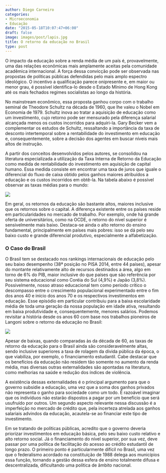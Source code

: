 ```yaml
---
author: Diego Carneiro
categories:
- Microeconomia
- Educação
date: "2015-05-18T10:07:47+06:00"
draft: false
image: images/post/lapis.jpg
title: O retorno da educação no Brasil
type: post
---
```


O impacto da educação sobre a renda média de um país é, provavelmente, uma das relações econômicas mais amplamente aceitas pela comunidade acadêmica internacional. A força dessa convicção pode ser observada nas propostas de políticas públicas defendidas pelo mais amplo espectro ideológico. O incentivo a qualificação parece onipresente e, em maior ou menor grau, é possível identifica-lo desde o Estado Mínimo de Hong Kong até os mais fechados regimes socialistas ao longo da história.

No mainstream econômico, essa proposta ganhou corpo com o trabalho seminal de Theodore Schultz na década de 1960, que lhe valeu o Nobel em Economia de 1979. Schultz inova ao tratar a aquisição de educação como um investimento, cujo retorno pode ser mensurado pela diferença salarial alcançada menos os custos incorridos para adquiri-la. Gary Becker vem a complementar os estudos de Schultz, ressaltando a importância da taxa de desconto intertemporal sobre a rentabilidade do investimento em educação e, consequentemente, sobre a decisão dos agentes em buscar níveis mais altos de instrução.

A partir dos conceitos desenvolvidos pelos autores, se consolidou na literatura especializada a utilização da Taxa Interna de Retorno da Educação como medida de rentabilidade do investimento em aquisição de capital humano. Essa medida consiste em encontrar uma taxa de juros que iguale o diferencial do fluxo de caixa obtido pelos ganhos maiores atribuídos a educação e os custos incorridos em obtê-la. Na tabela abaixo é possível observar as taxas médias para o mundo:

![](../../images/post/table1.jpg)

Em geral, os retornos da educação são bastante altos, maiores inclusive que os retornos sobre o capital. A diferença existente entre os países reside em particularidades no mercado de trabalho. Por exemplo, onde há grande oferta de universitários, como na OCDE, o retorno do nível superior é sensivelmente mais baixo. Destaca-se ainda o alto retorno do ensino fundamental, principalmente em países mais pobres: isso se dá pelo seu baixo custo e grande diferencial produtivo, especialmente a alfabetização.

### O Caso do Brasil

O Brasil tem se destacado nos rankings internacionais de educação pelo seu baixo desempenho (38ª posição no PISA 2014, entre 44 países), apesar do montante relativamente alto de recursos destinados a área, algo em torno de 6% do PIB, maior inclusive do que países que são referência por seu sistema educacional como Coréia do Sul (4,9%) e Japão (3,8%). Possivelmente, nosso atraso educacional tem como período crítico o descompasso entre o crescimento populacional experimentado entre o fim dos anos 40 e início dos anos 70 e os respectivos investimentos em educação. Esse episódio em particular contribuiu para a baixa escolaridade média de toda uma geração da nossa população em idade ativa, resultando em baixa produtividade e, consequentemente, menores salários. Podemos revisitar a história desde os anos 60 com base nos trabalhos pioneiros de Langoni sobre o retorno da educação no Brasil:

![](../../images/post/table2.jpg)

Apesar de baixas, quando comparadas às da década de 60, as taxas de retorno da educação para o Brasil ainda são consideravelmente altas, sendo inclusive superiores a taxa de rolagem da dívida pública da época, o que viabiliza, por exemplo, o financiamento estudantil. Cabe destacar que os benefícios da educação não residem tão somente no aumento da renda média, mas diversas outras externalidades são apontadas na literatura, como melhorias na saúde e redução dos índices de violência.

A existência dessas externalidades é o principal argumento para que o governo subsidie a educação, uma vez que a soma dos ganhos privados não representa o ganho para sociedade como um todo. É razoável imaginar que os indivíduos não estarão dispostos a pagar por um benefício que será usufruído por outros. Um segundo aspecto relevante nessa discussão é a imperfeição no mercado de crédito que, pela incerteza atrelada aos ganhos salariais advindos da educação, acautela-se ao financiar este tipo de investimento.

Em se tratando de políticas públicas, acredito que o governo deveria priorizar investimentos em educação básica, pelo seu baixo custo relativo e alto retorno social. Já o financiamento do nível superior, por sua vez, deve passar por uma política de facilitação do acesso ao crédito estudantil de longo prazo. O primeiro ponto é particularmente difícil no Brasil, uma vez que o federalismo acordado na constituição de 1988 delega aos municípios essa função, tornando a gestão dessa esfera de ensino totalmente difusa e descentralizada, dificultando uma política de âmbito nacional.
